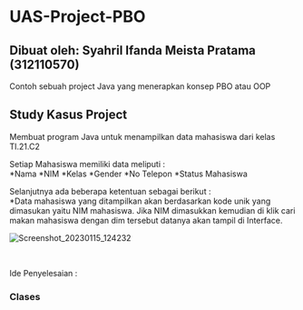 # UAS-Project-PBO
## Dibuat oleh: Syahril Ifanda Meista Pratama (312110570)

Contoh sebuah project Java yang menerapkan konsep PBO atau OOP 

## Study Kasus Project

Membuat program Java untuk menampilkan data mahasiswa dari kelas TI.21.C2


Setiap Mahasiswa memiliki data meliputi :
<br>
*Nama
*NIM
*Kelas
*Gender
*No Telepon
*Status Mahasiswa

Selanjutnya ada beberapa ketentuan sebagai berikut :
<br>
*Data mahasiswa yang ditampilkan akan berdasarkan kode unik yang dimasukan yaitu NIM mahasiswa. Jika NIM dimasukkan kemudian di klik cari makan mahasiswa dengan dim tersebut datanya akan tampil di Interface.

![Screenshot_20230115_124232](https://user-images.githubusercontent.com/116256448/212525373-cc8342db-4d74-411d-990a-630228c4eac7.png)


<br>

Ide Penyelesaian :

### Clases

